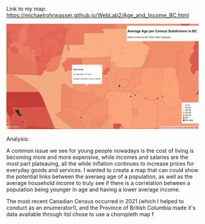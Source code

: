 Link to my map: https://michaelrohrwasser.github.io/WebLab2/Age_and_Income_BC.html

![alt text](https://github.com/michaelrohrwasser/WebLab2/blob/main/Map_Screenshot.png "Screenshot of Metro Vancouver")

Analysis:

A common issue we see for young people nowadays is the cost of living is becoming more and more expensive, while incomes and salaries are the most part plateauing, all the while inflation continues to increase prices for everyday goods and services. I wanted to create a map that can could show the potential links between the averaeg age of a population, as well as the average household income to truly see if there is a correlation between a population being younger in age and having a lower average income.

The most recent Canadian Census occurred in 2021 (which I helped to conduct as an enumerator!), and the Province of British Columbia made it's data available through itsI chose to use a choropleth map f
